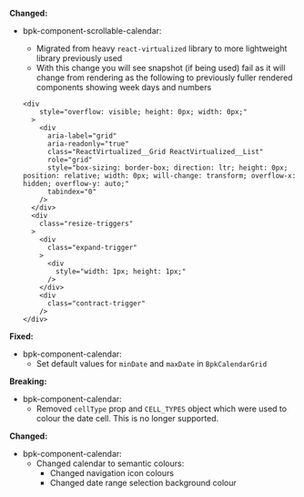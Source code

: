 **Changed:**

- bpk-component-scrollable-calendar:
  - Migrated from heavy `react-virtualized` library to more lightweight library previously used
  - With this change you will see snapshot (if being used) fail as it will change from rendering as the following to previously fuller rendered components showing week days and numbers

  ```
  <div
      style="overflow: visible; height: 0px; width: 0px;"
    >
      <div
        aria-label="grid"
        aria-readonly="true"
        class="ReactVirtualized__Grid ReactVirtualized__List"
        role="grid"
        style="box-sizing: border-box; direction: ltr; height: 0px; position: relative; width: 0px; will-change: transform; overflow-x: hidden; overflow-y: auto;"
        tabindex="0"
      />
    </div>
    <div
      class="resize-triggers"
    >
      <div
        class="expand-trigger"
      >
        <div
          style="width: 1px; height: 1px;"
        />
      </div>
      <div
        class="contract-trigger"
      />
  </div>
  ```

**Fixed:**

- bpk-component-calendar:
  - Set default values for `minDate` and `maxDate` in `BpkCalendarGrid`

**Breaking:**

- bpk-component-calendar:
  - Removed `cellType` prop and `CELL_TYPES` object which were used to colour the date cell. This is no longer supported.

**Changed:**

- bpk-component-calendar:
  - Changed calendar to semantic colours:
    - Changed navigation icon colours
    - Changed date range selection background colour